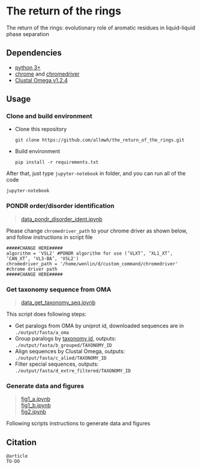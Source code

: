 # The return of the rings
The return of the rings: evolutionary role of aromatic residues in liquid-liquid phase separation

## Dependencies
* [python 3+](https://www.python.org/)
* [chrome](https://www.google.com/chrome/) and [chromedriver](https://chromedriver.chromium.org/)
* [Clustal Omega v1.2.4](http://www.clustal.org/omega/)

## Usage
### Clone and build environment
* Clone this repository
    ```
    git clone https://github.com/allmwh/the_return_of_the_rings.git
    ```
* Build environment
    ```
    pip install -r requirements.txt
    ```

After that, just type `jupyter-notebook` in folder, and you can run all of the code
```
jupyter-notebook
``` 
### PONDR order/disorder identification
> [data_pondr_disorder_ident.ipynb](https://github.com/allmwh/the_return_of_the_rings/blob/main/data_pondr_disorder_ident.ipynb)   

Please change `chromedriver_path` to your chrome driver as shown below, and follow instructions in script file 
```
#####CHANGE HERE#####
algorithm = 'VSL2' #PONDR algorithm for use (‘VLXT’, ‘XL1_XT’, ‘CAN_XT’, ‘VL3-BA’, 'VSL2')
chromedriver_path = '/home/wenlin/d/custom_command/chromedriver' #chrome driver path
#####CHANGE HERE#####
```
### Get taxonomy sequence from OMA
> [data_get_taxonomy_seq.ipynb](https://github.com/allmwh/the_return_of_the_rings/blob/main/data_get_taxonomy_seq.ipynb)   
  
This script does following steps:
* Get paralogs from OMA by uniprot id, downloaded sequences are in `./output/fasta/a_oma`
* Group paralogs by [taxonomy id](https://www.ncbi.nlm.nih.gov/Taxonomy/Browser/wwwtax.cgi?mode=info&id=9606), outputs: `./output/fasta/b_grouped/TAXONOMY_ID`
* Align sequences by Clustal Omega, outputs: `./output/fasta/c_alied/TAXONOMY_ID`
* Filter special sequences, outputs: `./output/fasta/d_extre_filtered/TAXONOMY_ID`

### Generate data and figures

> [fig1_a.ipynb](https://github.com/allmwh/the_return_of_the_rings/blob/main/fig1_a.ipynb)   
> [fig1_b.ipynb](https://github.com/allmwh/the_return_of_the_rings/blob/main/fig1_b.ipynb)   
> [fig2.ipynb](https://github.com/allmwh/the_return_of_the_rings/blob/main/fig2.ipynb)   

Following scripts instructions to generate data and figures
## Citation
```
@article
TO-DO
```
